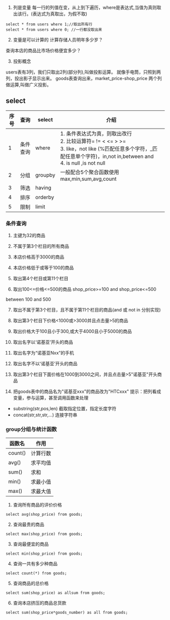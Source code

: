 1. 列是变量
每一行的列值在变，从上到下遍历，where是表达式,当值为真则取出该行。(表达式为真取出，为假不取)
```
select * from users where 1;//取出所有行
select * from users where 0; //一行都没取出来
```
2. 变量是可以计算的
计算存储人员明年多少岁？

查询本店的商品比市场价格便宜多少？


3. 投影概念

users表有3列，我们只取出2列(部分列),叫做投影运算。
就像手电筒，只照到两列，投出影子显示出来。
goods表查询出来，market_price-shop_price 两个列做运算,叫做广义投影。

## select

| 序号 | 查询 | select | 介绍 |
|-----|-----|--------|-------|
| 1  | 条件查询 | where | 1. 条件表达式为真，则取出改行<br> 2. 比较运算符= != < <= > >=<br> 3. like，not like (%匹配任意多个字符，_匹配任意单个字符)，in,not in,between and<br> 4. is null ,is not null|
| 2 | 分组 | groupby | 一般配合5个聚合函数使用 max,min,sum,avg,count |
| 3 | 筛选 | having | &nbsp;|
| 4 | 排序 | orderby | &nbsp;|
| 5 | 限制 | limit |   &nbsp; |

### 条件查询
1. 主键为32的商品

2. 不属于第3个栏目的所有商品

3. 本店价格高于3000的商品

4. 本店价格低于或等于100的商品

5. 取出第4个栏目或第11个栏目

6. 取出100<=价格<=500的商品
shop_price>=100 and shop_price<=500

between 100 and 500


7. 取出不属于第3个栏目，且不属于第11个栏目的商品(and 或 not in 分别实现)

8. 取出第3个栏目下价格<1000或>3000并且点击量>5的商品

9. 取出价格大于100且小于300,或大于4000且小于5000的商品

10. 取出名字以‘诺基亚’开头的商品

11. 取出名字为“诺基亚Nxx”的手机

12. 取出名字不以‘诺基亚’开头的商品

13. 取出第3个栏目下面价格在1000到3000之间，并且点击量>5"诺基亚"开头商品

14. 把goods表中的商品名为"诺基亚xxx"的商品改为"HTCxxx"
提示：把列看成变量，参与运算，甚至调用函数来处理

- substring(str,pos,len) 截取指定位置，指定长度字符
- concat(str,str,str,...) 连接字符串




### group分组与统计函数
|函数名 | 作用 |
|--------|------|
|count()| 计算行数|
|avg() |求平均值|
|sum() |求和|
|min() |求最小值|
|max() | 求最大值 |

1. 查询所有商品的评价价格
```
select avg(shop_price) from goods;
```
2. 查询最贵的商品
```
select max(shop_price) from goods;
```
3. 查询最便宜的商品
```
select min(shop_price) from goods;
```
4. 查询一共有多少种商品
```
select count(*) from goods;
```
5. 查询商品的总价格
```
select sum(shop_price) as allsum from goods;
```
6. 查询本店挤压的商品总货款
```
select sum(shop_price*goods_number) as all from goods;
```